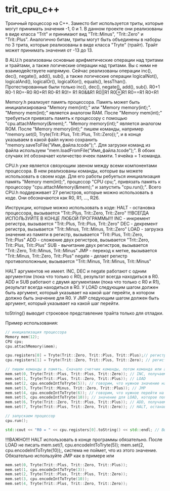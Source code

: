 ﻿# trit_cpu_c++
Троичный процессор на C++. Заместо бит используется триты, которые могут принимать значения -1, 0 и 1. В данном проекте они реализованы в виде класса "Trit" и принимают вид "Trit::Minus", "Trit::Zero" и "Trit::Plus".
Аналогично битам, триты могут быть объединены в наборы по 3 трита, которые реализованы в виде класса "Tryte" (трайт). Трайт может принимать значения от -13 до 13.

В ALU.h реализованы основные арифметические операции над тритами и трайтами, а также логические операции над тритами. Вы с ними не взаимодействуете напрямую. Сейчас реализованы операции inc(), dec(), negate(), add(), sub(), а также логические операции logicalNot(), logicalAnd(), logicalOr(), logicalXor(), equals(), lessThan().
Протестированные были только inc(), dec(), negate(), add(), sub().																														   R0+1   R0-1   R0=-R0   R0+R1  R0-R1                                R0!= R1        R0&&R1        R0||R1        R0⊕R1      R0==R1     R0<R1

Memory.h реализует память процессора. Память может быть инициализирована "Memory mem(int);" или "Memory memory(int);". 
"Memory mem(int);" является аналогом RAM. После "Memory mem(int);" требуеться привязать память к процессору с помощью "cpu.attachMemory(&mem);". 
"Memory memory(int);" является аналогом ROM. После "Memory memory(int);" пишем команды, например "memory.set(0, Tryte(Trit::Plus, Trit::Plus, Trit::Zero));", и в конце указываем в какой файл нужно сохранить "memory.saveToFile("Имя_файла.tcode");". Для загрузки команд из файла используем "mem.loadFromFile("Имя_файла.tcode");".
В обоих случаях int обозначает количество ячеек памяти. 1 ячейка = 1 команда.

CPU.h уже является связующим звеном между всеми компонентами процессора. В нем реализованы команды, которые вы можете использовать в своем коде. Для его работы ребуеться инициализация память "Memory mem(int);", процессор "CPU cpu;", привязать память к процессору "cpu.attachMemory(&mem);" и запустить "cpu.run();".
Всего CPU.h поддерживает 27 регистров, которые можно использовать в коде. Они обозначаются как R0, R1, ..., R26.

Инструкции, которые можно использовать в коде:
HALT - остановка процессора, вызывается "Trit::Plus, Trit::Zero, Trit::Zero" !!!ВСЕГДА ИСПОЛЬЗУЙТЕ В КОНЦЕ ЛЮБОЙ ПРОГРАММЫ!!!
INC - инкремент регистра, вызывается "Trit::Plus, Trit::Plus, Trit::Zero"
DEC - декремент регистра, вызывается "Trit::Minus, Trit::Minus, Trit::Zero"
LOAD - загрузка значения из памяти в регистр, вызывается "Trit::Plus, Trit::Zero, Trit::Plus"
ADD - сложение двух регистров, вызывается "Trit::Zero, Trit::Plus, Trit::Plus"
SUB - вычитание двух регистров, вызывается "Trit::Zero, Trit::Minus, Trit::Minus"
JMP - переход к метке, вызывается "Trit::Minus, Trit::Zero, Trit::Plus"
negate - делает регистр противоположным, вызывается "Trit::Minus, Trit::Minus, Trit::Minus"

HALT аргументов не имеет. INC, DEC и negate работают с одним аргументом (пока что только с R0), результат всегда находиться в R0. ADD и SUB работают с двумя аргументами (пока что только с R0 и R1), результат всегда находиться в R0. У LOAD следующим шагом должен быть аргумент, который указывает на какой шаг перейти, в котором должно быть значение для R0. У JMP следующим шагом должен быть аргумент, который указывает на какой шаг перейти.

toString() выводит строковое представление трайта только для отладки.

Пример использования:
```cpp
// инициализация процессора
Memory mem(12);
CPU cpu;
cpu.attachMemory(&mem);

cpu.registers[0] = Tryte(Trit::Zero, Trit::Plus, Trit::Plus);// регистр со значением 4 (0++)
cpu.registers[1] = Tryte(Trit::Zero, Trit::Plus, Trit::Zero); // регистр со значением 3 (0+0)

// пишем команды в память. Сначало счетчик команды, потом команда или аргумент
mem.set(0, Tryte(Trit::Plus, Trit::Plus, Trit::Zero)); // INC, получаем 5 (+--)
mem.set(1, Tryte(Trit::Plus, Trit::Zero, Trit::Plus)); // LOAD
mem.set(2, cpu.encodeIntToTryte(5)); // говорим, что нужное значение находиться на 5 шаге
mem.set(3, Tryte(Trit::Minus, Trit::Zero, Trit::Plus)); // JMP
mem.set(4, cpu.encodeIntToTryte(6)); // говорим, что нужное перейти на 6 шаг
mem.set(5, cpu.encodeIntToTryte(10)); // значение для LOAD, которое попадет в R0, в данном случае это 10 (+0+)
mem.set(6, Tryte(Trit::Zero, Trit::Plus, Trit::Plus)); // ADD, получаем 13 (+++) 
mem.set(7, Tryte(Trit::Plus, Trit::Zero, Trit::Zero)); // HALT, останавливаем процессор обязательно

// запускаем процессор
cpu.run();

std::cout << "R0 = " << cpu.registers[0].toString() << std::endl; // Выводим R0 для отладки
```

!!!ВАЖНО!!!
HALT использовать в конце программы обязательно.
После LOAD не писать mem.set(1, cpu.encodeIntToTryte(5)); mem.set(2, cpu.encodeIntToTryte(10));, система не поймет, что из этого значение. Обязательно используйте JMP как в примере или
```cpp
mem.set(0, Tryte(Trit::Plus, Trit::Zero, Trit::Plus));
mem.set(1, cpu.encodeIntToTryte(3));
mem.set(2, Tryte(Trit::Plus, Trit::Plus, Trit::Zero));
mem.set(3, cpu.encodeIntToTryte(10));
mem.set(4, Tryte(Trit::Plus, Trit::Zero, Trit::Zero));
```
